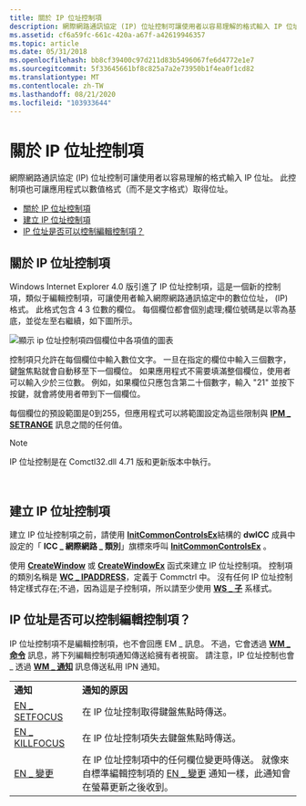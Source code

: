 ```yaml
---
title: 關於 IP 位址控制項
description: 網際網路通訊協定 (IP) 位址控制可讓使用者以容易理解的格式輸入 IP 位址。
ms.assetid: cf6a59fc-661c-420a-a67f-a42619946357
ms.topic: article
ms.date: 05/31/2018
ms.openlocfilehash: bb8cf39400c97d211d83b5496067fe6d4772e1e7
ms.sourcegitcommit: 5f33645661bf8c825a7a2e73950b1f4ea0f1cd82
ms.translationtype: MT
ms.contentlocale: zh-TW
ms.lasthandoff: 08/21/2020
ms.locfileid: "103933644"
---
```

# <a name="about-ip-address-controls"></a>關於 IP 位址控制項

網際網路通訊協定 (IP) 位址控制可讓使用者以容易理解的格式輸入 IP 位址。 此控制項也可讓應用程式以數值格式（而不是文字格式）取得位址。

-   [關於 IP 位址控制項](#about-ip-address-controls)
-   [建立 IP 位址控制項](#creating-an-ip-address-control)
-   [IP 位址是否可以控制編輯控制項？](#is-an-ip-address-control-an-edit-control)

## <a name="about-ip-address-controls"></a>關於 IP 位址控制項

Windows Internet Explorer 4.0 版引進了 IP 位址控制項，這是一個新的控制項，類似于編輯控制項，可讓使用者輸入網際網路通訊協定中的數位位址， (IP) 格式。 此格式包含 4 3 位數的欄位。 每個欄位都會個別處理;欄位號碼是以零為基底，並從左至右繼續，如下圖所示。

![顯示 ip 位址控制項四個欄位中各項值的圖表](images/ipa-scrn.png)

控制項只允許在每個欄位中輸入數位文字。 一旦在指定的欄位中輸入三個數字，鍵盤焦點就會自動移至下一個欄位。 如果應用程式不需要填滿整個欄位，使用者可以輸入少於三位數。 例如，如果欄位只應包含第二十個數字，輸入 "21" 並按下按鍵，就會將使用者帶到下一個欄位。

每個欄位的預設範圍是0到255，但應用程式可以將範圍設定為這些限制與 [**IPM \_ SETRANGE**](ipm-setrange.md) 訊息之間的任何值。

> [!Note]  
> IP 位址控制是在 Comctl32.dll 4.71 版和更新版本中執行。

 

## <a name="creating-an-ip-address-control"></a>建立 IP 位址控制項

建立 IP 位址控制項之前，請使用 [**InitCommonControlsEx**](/windows/win32/api/commctrl/ns-commctrl-initcommoncontrolsex)結構的 **dwICC** 成員中設定的「 **ICC \_ 網際網路 \_ 類別**」旗標來呼叫 [**InitCommonControlsEx**](/windows/desktop/api/Commctrl/nf-commctrl-initcommoncontrolsex) 。

使用 [**CreateWindow**](/windows/desktop/api/winuser/nf-winuser-createwindowa) 或 [**CreateWindowEx**](/windows/desktop/api/winuser/nf-winuser-createwindowexa) 函式來建立 IP 位址控制項。 控制項的類別名稱是 [**WC \_ IPADDRESS**](common-control-window-classes.md)，定義于 Commctrl 中。 沒有任何 IP 位址控制特定樣式存在;不過，因為這是子控制項，所以請至少使用 [**WS \_ 子**](/windows/desktop/winmsg/window-styles) 系樣式。

## <a name="is-an-ip-address-control-an-edit-control"></a>IP 位址是否可以控制編輯控制項？

IP 位址控制項不是編輯控制項，也不會回應 EM \_ 訊息。 不過，它會透過 [**WM \_ 命令**](/windows/desktop/menurc/wm-command) 訊息，將下列編輯控制項通知傳送給擁有者視窗。 請注意，IP 位址控制也會 \_ 透過 [**WM \_ 通知**](wm-notify.md) 訊息傳送私用 IPN 通知。



|                                   |                                                                                                                                                                                                         |
|-----------------------------------|---------------------------------------------------------------------------------------------------------------------------------------------------------------------------------------------------------|
| **通知**                  | **通知的原因**                                                                                                                                                                             |
| [EN \_ SETFOCUS](en-setfocus.md)   | 在 IP 位址控制取得鍵盤焦點時傳送。                                                                                                                                              |
| [EN \_ KILLFOCUS](en-killfocus.md) | 在 IP 位址控制項失去鍵盤焦點時傳送。                                                                                                                                              |
| [EN \_ 變更](en-change.md)       | 在 IP 位址控制項中的任何欄位變更時傳送。 就像來自標準編輯控制項的 [EN \_ 變更](en-change.md) 通知一樣，此通知會在螢幕更新之後收到。 |



 

 

 
